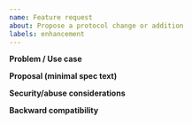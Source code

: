 ```yaml
---
name: Feature request
about: Propose a protocol change or addition
labels: enhancement
---
```


**Problem / Use case**

**Proposal (minimal spec text)**

**Security/abuse considerations**

**Backward compatibility**
